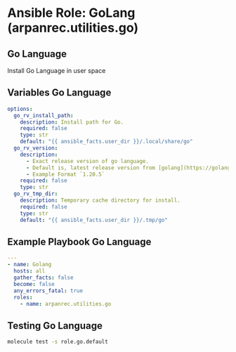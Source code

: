 # Ansible Role: GoLang (arpanrec.utilities.go)

## Go Language

Install Go Language in user space

## Variables Go Language

```yaml
options:
  go_rv_install_path:
    description: Install path for Go.
    required: false
    type: str
    default: "{{ ansible_facts.user_dir }}/.local/share/go"
  go_rv_version:
    description: 
      - Exact release version of go language.
      - Default is, latest release version from [golang](https://golang.org/VERSION?m=text)
      - Example Format `1.20.5`
    required: false
    type: str
  go_rv_tmp_dir:
    description: Temporary cache directory for install.
    required: false
    type: str
    default: "{{ ansible_facts.user_dir }}/.tmp/go"
```

## Example Playbook Go Language

```yaml
---
- name: Golang
  hosts: all
  gather_facts: false
  become: false
  any_errors_fatal: true
  roles:
    - name: arpanrec.utilities.go
```

## Testing Go Language

```bash
molecule test -s role.go.default
```
